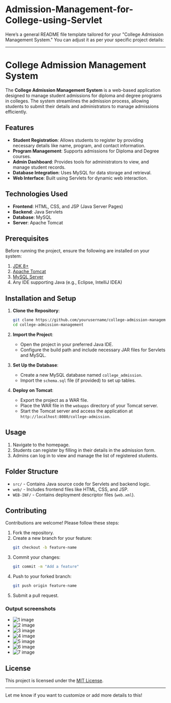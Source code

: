 # Admission-Management-for-College-using-Servlet

Here’s a general README file template tailored for your "College Admission Management System." You can adjust it as per your specific project details:

---

# College Admission Management System

The **College Admission Management System** is a web-based application designed to manage student admissions for diploma and degree programs in colleges. The system streamlines the admission process, allowing students to submit their details and administrators to manage admissions efficiently.

## Features

- **Student Registration**: Allows students to register by providing necessary details like name, program, and contact information.
- **Program Management**: Supports admissions for Diploma and Degree courses.
- **Admin Dashboard**: Provides tools for administrators to view, and manage student records.
- **Database Integration**: Uses MySQL for data storage and retrieval.
- **Web Interface**: Built using Servlets for dynamic web interaction.

## Technologies Used

- **Frontend**: HTML, CSS, and JSP (Java Server Pages)
- **Backend**: Java Servlets
- **Database**: MySQL
- **Server**: Apache Tomcat

## Prerequisites

Before running the project, ensure the following are installed on your system:

1. [JDK 8+](https://www.oracle.com/java/technologies/javase-downloads.html)
2. [Apache Tomcat](http://tomcat.apache.org/)
3. [MySQL Server](https://dev.mysql.com/downloads/installer/)
4. Any IDE supporting Java (e.g., Eclipse, IntelliJ IDEA)

## Installation and Setup

1. **Clone the Repository**:
   ```bash
   git clone https://github.com/yourusername/college-admission-management.git
   cd college-admission-management
   ```

2. **Import the Project**:
   - Open the project in your preferred Java IDE.
   - Configure the build path and include necessary JAR files for Servlets and MySQL.

3. **Set Up the Database**:
   - Create a new MySQL database named `college_admission`.
   - Import the `schema.sql` file (if provided) to set up tables.

4. **Deploy on Tomcat**:
   - Export the project as a WAR file.
   - Place the WAR file in the `webapps` directory of your Tomcat server.
   - Start the Tomcat server and access the application at `http://localhost:8080/college-admission`.

## Usage

1. Navigate to the homepage.
2. Students can register by filling in their details in the admission form.
3. Admins can log in to view and manage the list of registered students.

## Folder Structure

- `src/` - Contains Java source code for Servlets and backend logic.
- `web/` - Includes frontend files like HTML, CSS, and JSP.
- `WEB-INF/` - Contains deployment descriptor files (`web.xml`).

## Contributing

Contributions are welcome! Please follow these steps:

1. Fork the repository.
2. Create a new branch for your feature:
   ```bash
   git checkout -b feature-name
   ```
3. Commit your changes:
   ```bash
   git commit -m "Add a feature"
   ```
4. Push to your forked branch:
   ```bash
   git push origin feature-name
   ```
5. Submit a pull request.

### Output screenshots

- <img src = "output screenshots/1.png" alt = "1 image"> 
- <img src = "output screenshots/2.png" alt = "2 image"> 
- <img src = "output screenshots/3.png" alt = "3 image"> 
- <img src = "output screenshots/4.png" alt = "4 image"> 
- <img src = "output screenshots/5.png" alt = "5 image"> 
- <img src = "output screenshots/6.png" alt = "6 image"> 
- <img src = "output screenshots/7.png" alt = "7 image"> 



## License

This project is licensed under the [MIT License](LICENSE).

---

Let me know if you want to customize or add more details to this!
